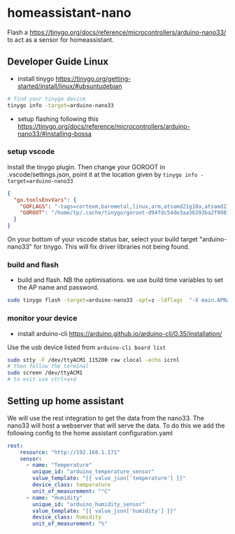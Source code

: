 # homeassistant-nano

Flash a <https://tinygo.org/docs/reference/microcontrollers/arduino-nano33/> to act as a sensor for homeassistant.

## Developer Guide Linux

- install tinygo <https://tinygo.org/getting-started/install/linux/#ubsuntudebian>

```bash
# find your tinygo device
tinygo info -target=arduino-nano33
```

- setup flashing following this <https://tinygo.org/docs/reference/microcontrollers/arduino-nano33/#installing-bossa>

### setup vscode

Install the tinygo plugin. Then change your GOROOT in .vscode/settings.json, point it at the location given by `tinygo info -target=arduino-nano33`

```json
{
  "go.toolsEnvVars": {
    "GOFLAGS": "-tags=cortexm,baremetal,linux,arm,atsamd21g18a,atsamd21g18,atsamd21,sam,arduino_nano33,tinygo,math_big_pure_go,gc.conservative,scheduler.tasks,serial.usb",
    "GOROOT": "/home/tp/.cache/tinygo/goroot-d94fdc54de3aa36393ba2f99818e990c5bfe37bd0717250e47a96a5ecd0f2aa7"
  }
}
```

On your bottom of your vscode status bar, select your build target "arduino-nano33" for tinygo. This will fix driver libraries not being found.

### build and flash

- build and flash. NB the optimisations. we use build time variables to set the AP name and password.

```bash
sudo tinygo flash -target=arduino-nano33 -opt=z -ldflags  "-X main.APName=sillyAP -X main.APPassword=password"
```

### monitor your device

- install arduino-cli <https://arduino.github.io/arduino-cli/0.35/installation/>

Use the usb device listed from `arduino-cli board list`

```bash
sudo stty -F /dev/ttyACM1 115200 raw clocal -echo icrnl
# then follow the terminal
sudo screen /dev/ttyACM1
# to exit use ctrl+a+d
```

## Setting up home assistant

We will use the rest integration to get the data from the nano33. The nano33 will host a webserver that will serve the data. To do this we add the following config to the home assistant configuration.yaml

```yaml
rest:
    resource: "http://192.168.1.171"
    sensor:
      - name: "Temperature"
        unique_id: "arduino_temperature_sensor"
        value_template: "{{ value_json['temperature'] }}"
        device_class: temperature
        unit_of_measurement: "°C"
      - name: "Humidity"
        unique_id: "arduino_humidity_sensor"
        value_template: "{{ value_json['humidity'] }}"
        device_class: humidity
        unit_of_measurement: "%"
```
